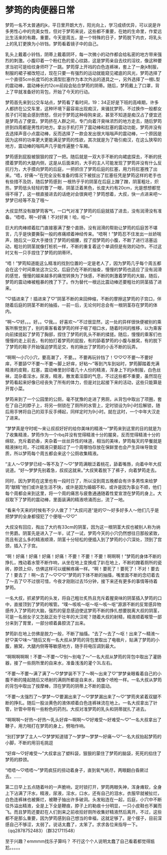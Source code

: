 # 梦筠的肉便器日常

梦筠一名不太普通的jk，平日里开朗大方，阳光向上，学习成绩优异，可以说是许多男性心中的完美女性，但对于梦筠来说，这些都不重要，在她的生命里，作爱远比生活来的有趣，重要。今天是周五，是一个特殊的日子，梦筠脱下内衣，将乳头上的乳钉更换为小铃铛，梦筠看着镜子中的自己。

乳头上戴着小铃铛，阴蒂上戴着阴环，每一次微小的动作都会给私密的地方带来强烈的刺激。小腹印着一个粉红色的爱心纹路，这是梦筠亲自去纹的淫纹，像这种要求当初可是给纹身师吓了一跳。梦筠穿上开裆的白色连裤袜，套上了一身jk制服，制服的裙子被改短过，现在只要一有强烈的运动就能窥见裙底的风光，梦筠选择了一个直径5cm长度15的水滴型肛塞作为本次外出的道具之一，另外选择了一根L型的震动棒，震动棒长约12cm前段会贴合梦筠的阴蒂。随后，梦筠戴上了口罩，背上了早就准备好的背包，开始了今天的行动。

梦筠首先来到公交车站点，梦筠看了看时间，19：34正好是下班的高峰期，许多人都挤在公交车里，这种环境下最容易出现痴汉，来骚扰梦筠，不过换作一般都女孩子们可能会感到愤怒，但对于梦筠这种母狗来说，甚至不知道是痴汉占了便宜还是梦筠占了便宜。梦筠挤在人群之间，专门向着汗臭味浓烈的地方走去，随后梦筠挤到四周都是男性的地方。拿出手机打开了震动棒和肛塞的震动功能，梦筠并没有去选择声音小点震动棒，反而选择了一款会发出很大嗡嗡声的震动棒，一个原因是因为这样的功率更大更能满足梦筠的性欲，其次就是为了吸引痴汉，在这么狭窄的地方，震动棒的嗡鸣声几乎能传遍整个车厢。

梦筠感到屁股被狠狠的捏了一把。随后就是一双大手不断的向裙底探去，不断的抚摸着梦筠的大腿内侧，这是从后面来的，大手的主人可能发现了梦筠并没有什么反抗行为，大手摸向梦筠的后庭，一把抓住了梦筠后庭的肛塞，用力将肛塞拽了出来。“唔，好痛～”在完全没有准备的情况下被拔出了肛塞任凭是梦筠这样的老手也有些措不及防，随后梦筠感到 一根热乎乎的阴茎在后庭上蹭了蹭，阴茎粗壮，炽热，梦筠低头轻轻的瞥了一眼，阴茎泛着黑色，长度大约有20cm，光是想想都觉得不得了，这一根直接进去的话绝对会很爽吧？梦筠想着，大叔，快一点进来吧～梦梦已经等不及了哦～

大叔显然没有跟梦筠客气，一口气对准了梦筠的后庭就插了进去，没有润滑没有准备。“唔唔，啊～好痛！不对好爽！哈，哈～”

巨大的肉棒顺着肛门直接塞满了整个直肠，没有润滑的帮助让梦筠的后庭苦不堪言，几乎是快要撕裂一般的疼痛顺着神经传来。“唔啊！”梦筠忍不住发出一丝娇喘声，随后又一双大手搂住了梦筠的细腰，捏了捏梦筠的小腹，不断了进行活塞运动，粗壮的阴茎就像打桩机一样，不断的重复着这个单调但是有效的动作。不过这时又有一只手捏住了梦筠的阴蒂环。

“唔！”梦筠知道能这么精准的找到位置的一定是老人了，因为梦筠几乎每个周五都会在这个时间乘坐这次公交。后庭仍在不断的抽查，慢慢的梦筠也适应了没有润滑的感觉，慢慢的越来越多的痛觉转换为了快感，不断的刺激着梦筠的大脑，随后，梦筠的震动棒被粗暴的拽了下了。作为替代一根远比震动棒还要粗壮的阴茎插了进来。

“♡插进来了！插进来了♡”阴茎不断的来回伸缩，不断的摩擦这梦筠的子宫口，伴随着后庭的阴茎不断的抽插，一前一后，无论何时总会有一根阴茎存在梦筠的体内。

“啊～♡好。。。好。。♡我。。好喜欢～”不过很显然，这一处的异样很快便被别的乘客所察觉到了，别的乘客看着梦筠的样子咽了咽口水，随着时间的推移，以为乘客向前揉搓起了梦筠了胸部，捏住了梦筠的乳头不断的揉搓。随后，慢慢的乘客们也慢慢的走上前去，有的拍打着梦筠的屁股，有的舔着梦筠的小腹与腋窝，有的脱下了梦筠的鞋子开始强迫梦筠足交，有的揪出了梦筠的小舌不断的玩弄。

“啊啊～小穴小穴，要高潮了，不要。。不要再玩铃铛了！♡♡♡不要～不要好痒，不要舔♡不要～不要～脚上好痒，好粘～”等到汽车到站时，梦筠脚踏着充满精液的皮鞋，肛塞，震动棒里封印着几十人份的精液，浑身上下的jk制服，白色丝袜，混杂着淫水，尿液，精液，散发着淫靡的气息，不过这些都不重要，虽然现在梦筠看起来好像已经丧失了所有的体力，但是对比起接下来的活动，这些只能算是开胃小菜。

梦筠来到了一个公园里的公厕，毫不犹豫的走进了男厕，从背包中取出了项圈，套在了自己的脖子上，将另一侧锁在了厕所的水管上，定时锁设为9小时后解锁，随后用手铐将自己的双手反手缚起，同样定时为9小时。就在这时，一个中年大汉走了进来。

“梦梦真是守时呢～来让叔叔好好的给你美味的精液～”梦筠来到这里的目的就是为了收集精液，梦筠作为一个rbq并没有觉得精液十分的腥臭，反而觉得精液十分的绵软，充斥着奶香，夹杂着一丝丝异性的味道，相当的美味，梦筠每天的早餐就是精液抹吐司，不过精液只要超过了一个周哪怕存放在保鲜里也会产生异味导致变质，所以梦筠每个周五都会来这个公厕收集精液。

“主人～♡梦梦已经～等不及了～♡”梦筠满眼泛着桃花，舔着嘴唇，向着中年大叔说道。“好～梦梦先别着急，叔叔这就来。”大叔笑着脱下了裤子，向着梦筠走去。

同时，因为梦筠在这里也有一段时日了，所以没到周五晚都会有许多男性来给梦筠“献精”他们或许是生活不快，或许是因为婚姻不和，或许是因为事业不顺，他们每个周都会来到这里，将一个周的痛苦与疲惫通通随着性爱宣泄在梦筠的身上。大叔取下了梦筠的震动棒，里面装满的精液喷涌而出，流了一地。

“看来今天来的时候有不少人做了？”大叔问道“是的♡～好多好多人～他们几乎是把梦梦的全身都侵犯了个便哦～♡♡”

大叔没有回应，掏出了大约有33cm的阴茎，因为这一根阴茎大叔也被别人称为纳什男爵。阴茎先是进入了一半，试了一试，梦筠今天的小穴仍然想往日那般紧致，而且有这么多的精液顺滑，阴茎十分轻松的便插入到了梦筠的小穴深处，顶到了宫颈，插入了子宫。

“啊！好痛！好痛！好痛！好痛！不要！不要！不要！啊啊啊！”梦筠的身体不断的挣扎，拽动着水管不断作响，从坐在地上变换成了趴在地上，不断的蹭着厕所的瓷砖，脖颈上仰，仿佛这样可以缓解疼痛一样。“啊！要死了！要死了！不对！要去了！要去了！啊～去了～♡♡♡”梦筠的下体不断的抽搐，嘴里面不断的念叨着去了～去了♡不过很可惜，今夜才刚刚过去15分钟，接下来还有更多的事情等待着梦筠。

一名大叔，抓紧梦筠的头发，将自己粗壮炙热且充斥着腥臭味的阴茎插入梦筠的口中，直接顶到了梦筠的喉管。“噗～咳咳～呕～呕～咳～呕”源源不断的反胃感异物感传入了梦筠的大脑，强烈的窒息感迫使这梦筠不断的挣扎想要脱离大叔的阴茎，可是一名弱女子又怎敌正处于壮年的大汉呢？随着大叔的射精，精液顺着喉管一部分来到了胃里，一部分顺着鼻腔流了出来。

梦筠趴在地上仿佛是脱力一般，不断了抽搐。“去了～去了～呕！出来了～精液～好♡美♡味～”随后又有一名大叔从梦筠的背包里取出了电极片，贴满了梦筠的小腹，腋窝，大腿内侧等等敏感地方，随手将电压调到最大。

“啊啊啊啊啊！不要～不要～♡别～别电了～”一名大叔从梦筠的背包中取出了灌肠器，接了一些厕所里的自来水，准备浅浅的灌个3L左右。

“不要～不要～满了满了～♡梦梦装不下了～啊～出来了♡”梦梦亲眼看着自己的小腹不断的隆起随后又喷射的满厕所都是自来水，就像个喷枪一样。一名大叔从梦筠的背包中取出了按摩棒，顶在梦筠的阴蒂上不断的震动。

“不要～太强烈了～梦梦～♡要漏出来了～♡梦梦漏出来了～♡”梦筠夹紧着双腿不断的挣扎。随后一股淡黄色的液体顺着白色连裤袜流在地上。一名大叔拿出了针管，针管中带有一些粉色的药剂。大叔对准梦筠的乳头和阴蒂就扎了进去。

“啊啊啊～好热～好热～乳头好痒～啊啊～♡好难受～好难受～♡”一名大叔拿出了鞭子，用力啪打在梦筠的身上，劈啪作响。

“别打梦梦了主人～♡梦梦知道错了～梦梦～梦梦～好痛～♡”一名大叔抬起梦筠的小脚，不断的用羽毛挑逗

“好痒～♡好难受～”大叔拿出了塑料袋，狠狠的蒙住了梦筠的脑袋，死死的掐住了梦筠的脖颈。

“唔唔～♡唔唔～”梦筠疯狂的扭动着身子，直到氧气耗尽，两眼翻白昏厥过去。……

第二日早上五点随着咔的一声脆响，定时锁打开，梦筠两眼失神，浑身瘫软，全身上下沾满了汗水，精液，尿液，淫水，口水，还有自己的泪水，衣服早就被扯烂，白色连裤袜也被撕烂，被鞭子抽出许多破洞。头发粘连在一起，后庭，小穴中不断往外溢出精液，全是上下全是鞭痕，脖子上的勒痕十分明显，一只小皮鞋也不翼而飞。而且梦筠还要赶在人们到来之前收拾好厕所收集好精液然后离开。不过，这些都不是那么重要，因为梦筠感到自己想当的幸福，这就足够了。是个摆子，目前深感自己不够涩，太弱了。说话太蠢了，太笨了。求求各位来指导一下。（qq2878752483）（群321711548）

至于兴趣？emmmm找乐子算吗？
不行这个个人说明太蠢了自己看着都觉得尴尬。。。。。